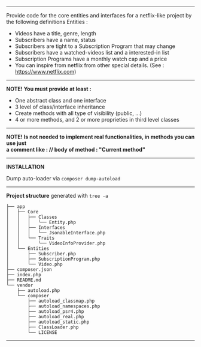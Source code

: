 -------
Provide code for the core entities and interfaces for a netflix-like project by the following definitions
Entities :

* Videos have a title, genre, length
* Subscribers have a name, status
* Subscribers are tight to a Subscription Program that may change
* Subscribers have a watched-videos list and a interested-in list
* Subscription Programs have a monthly watch cap and a price
* You can inspire from netflix from other special details. (See : https://www.netflix.com)

---------

**NOTE! You must provide at least :**

* One abstract class and one interface
* 3 level of class/interface inheritance 
* Create methods with all type of visibility (public, ...) 
* 4 or more methods, and 2 or more proprieties in third level classes

---------

**NOTE! Is not needed to implement real functionalities, in methods you can use just  
a comment like : // body of method : "Current method"**

---------
**INSTALLATION**

Dump auto-loader via `composer dump-autoload`

---------
**Project structure** generated with `tree -a`
```
├── app
│   ├── Core
│   │   ├── Classes
│   │   │   └── Entity.php
│   │   ├── Interfaces
│   │   │   └── JsonableInterface.php
│   │   └── Traits
│   │       └── VideoInfoProvider.php
│   └── Entities
│       ├── Subscriber.php
│       ├── SubscriptionProgram.php
│       └── Video.php
├── composer.json
├── index.php
├── README.md
└── vendor
    ├── autoload.php
    └── composer
        ├── autoload_classmap.php
        ├── autoload_namespaces.php
        ├── autoload_psr4.php
        ├── autoload_real.php
        ├── autoload_static.php
        ├── ClassLoader.php
        └── LICENSE
```
---------
